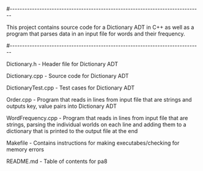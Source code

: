 #------------------------------------------------------------------------------

This project contains source code for a Dictionary ADT in C++ as well as a
program that parses data in an input file for words and their frequency.

#------------------------------------------------------------------------------

Dictionary.h - Header file for Dictionary ADT

Dictionary.cpp - Source code for Dictionary ADT

DictionaryTest.cpp - Test cases for Dictionary ADT

Order.cpp - Program that reads in lines from input file that are strings and 
outputs key, value pairs into Dictionary ADT

WordFrequency.cpp - Program that reads in lines from input file that are 
strings, parsing the individual worlds on each line and adding them to a
dictionary that is printed to the output file at the end

Makefile - Contains instructions for making executabes/checking 
for memory errors

README.md - Table of contents for pa8
